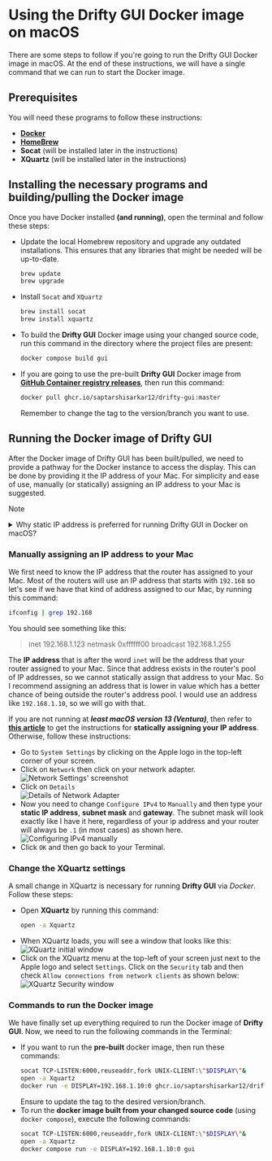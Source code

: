 # Using the Drifty GUI Docker image on macOS

There are some steps to follow if you're going to run the Drifty GUI Docker image in macOS. At the end of these instructions, we will have a single command that we can run to start the Docker image.

## Prerequisites

You will need these programs to follow these instructions:
- [**Docker**](https://docs.docker.com/desktop/install/mac-install)
- [**HomeBrew**](https://brew.sh/)
- **Socat** (will be installed later in the instructions)
- **XQuartz** (will be installed later in the instructions)

## Installing the necessary programs and building/pulling the Docker image

Once you have Docker installed **(and running)**, open the terminal and follow these steps:

- Update the local Homebrew repository and upgrade any outdated installations. This ensures that any libraries that might be needed will be up-to-date.
  ```bash
  brew update
  brew upgrade
  ```
- Install `Socat` and `XQuartz`
  ```bash
  brew install socat
  brew install xquartz
  ```
- To build the **Drifty GUI** Docker image using your changed source code, run this command in the directory where the project files are present:
  ```bash
  docker compose build gui
  ```
- If you are going to use the pre-built **Drifty GUI** Docker image from [**GitHub Container registry releases**](https://ghcr.io/saptarshisarkar12/drifty-gui), then run this command:
  ```bash
  docker pull ghcr.io/saptarshisarkar12/drifty-gui:master
  ```
  Remember to change the tag to the version/branch you want to use.

## Running the Docker image of Drifty GUI

After the Docker image of Drifty GUI has been built/pulled, we need to provide a pathway for the Docker instance to access the display. This can be done by providing it the IP address of your Mac. For simplicity and ease of use, manually (or statically) assigning an IP address to your Mac is suggested.

> [!NOTE]
> <details>
> <summary>
> Why static IP address is preferred for running Drifty GUI in Docker on macOS?
> </summary>
> Now that the image is built/pulled, we need to talk about how the GUI itself is going to be shown on your desktop. The only real relevant issue here pertains to your local IP address assigned to your network interface card on your Mac. You see, in a Linux environment (which macOS is modeled after), programs that run in the Terminal do not have direct access to your graphical environment (Graphical User Interface), so we are going to have to provide the Docker instance with a pathway to access the GUI and that has to be done by telling it what your local IP address is.
>
> On most home networks, the typical setup is to have a router where your computer is connected to the LAN (Local Area network) side of the router either via Wi-Fi or an Ethernet cable. And most people just make that connection, find that they can access the Internet and don't look back.
>
> We, however, need to look back...
>
> Routers use a service called DHCP (Dynamic Host Control Protocol) which uses a reserved pool of IP addresses. If any device connects to your network and when it is set up to use DHCP (which is always the default), it will send out a broadcast packet onto your network asking for an IP address. Your router will see that request, then it will take out an IP address from its pool, and it will give it to your device so that your device can talk on your network, access the Internet, etc.
> 
> DHCP services are also designed to make that assigned IP address expire after some time (usually three days). In case a device that was on the network is no longer on the network, it can pull that IP address back and put it into the pool so that it doesn't run out of IP addresses. This means that it is possible your local IP address might change in a short period of time. We cannot build a command to run Drifty when your IP address is changing because docker needs to send the graphics to a known IP address.
> 
> There are usually two generic ways to refer to your local ip address in a linux or Windows environment. The first way is to simply use the word `localhost` and the second way is to use the default home IP address of `127.0.0.1`. Unfortunately, neither of those generics will work in this case, so we have to give the command the exact IP address of your Mac.
> </details>

### Manually assigning an IP address to your Mac

We first need to know the IP address that the router has assigned to your Mac. Most of the routers will use an IP address that starts with `192.168` so let's see if we have that kind of address assigned to our Mac, by running this command:
```bash
ifconfig | grep 192.168
```
You should see something like this:
> inet 192.168.1.123 netmask 0xffffff00 broadcast 192.168.1.255

The **IP address** that is after the word `inet` will be the address that your router assigned to your Mac. Since that address exists in the router's pool of IP addresses, so we cannot statically assign that address to your Mac. So I recommend assigning an address that is lower in value which has a better chance of being outside the router's address pool. I would use an address like `192.168.1.10`, so we will go with that.

If you are not running at **_least macOS version 13 (Ventura)_**, then refer to [**this article**](https://www.macinstruct.com/tutorials/how-to-set-a-static-ip-address-on-a-mac/) to get the instructions for **statically assigning your IP address**. Otherwise, follow these instructions:

- Go to `System Settings` by clicking on the Apple logo in the top-left corner of your screen.
- Click on `Network` then click on your network adapter.
  ![Network Settings' screenshot](https://github.com/user-attachments/assets/f2f54273-1bf4-4286-bc56-88991eb4df84)
- Click on `Details`   
  ![Details of Network Adapter](https://github.com/user-attachments/assets/d3a43e3f-616d-4286-a527-d1bc2ecbb207)
- Now you need to change `Configure IPv4` to `Manually` and then type your **static IP address**, **subnet mask** and **gateway**. The subnet mask will look exactly like I have it here, regardless of your ip address and your router will always be `.1` (in most cases) as shown here.   
  ![Configuring IPv4 manually](https://github.com/user-attachments/assets/c7358318-fb90-4554-86c2-6629d7c9476a)
- Click `OK` and then go back to your Terminal.

### Change the XQuartz settings

A small change in XQuartz is necessary for running **Drifty GUI** via _Docker_. Follow these steps:

- Open **XQuartz** by running this command:
  ```bash
  open -a Xquartz
  ```
- When XQuartz loads, you will see a window that looks like this:
  ![XQuartz initial window](https://github.com/user-attachments/assets/762bacba-7770-4590-8396-93c9bc31ace3)
- Click on the XQuartz menu at the top-left of your screen just next to the Apple logo and select `Settings`. Click on the `Security` tab and then check `Allow connections from network clients` as shown below:
  ![XQuartz Security window](https://github.com/user-attachments/assets/43fba116-030e-47bf-b5a1-17d09dd64e31)

### Commands to run the Docker image

We have finally set up everything required to run the Docker image of **Drifty GUI**. Now, we need to run the following commands in the Terminal:

- If you want to run the **pre-built** docker image, then run these commands:
  ```bash
  socat TCP-LISTEN:6000,reuseaddr,fork UNIX-CLIENT:\"$DISPLAY\"&
  open -a Xquartz
  docker run -e DISPLAY=192.168.1.10:0 ghcr.io/saptarshisarkar12/drifty-gui:master
  ```
  Ensure to update the tag to the desired version/branch.
- To run the **docker image built from your changed source code** (using `docker compose`), execute the following commands:
  ```bash
  socat TCP-LISTEN:6000,reuseaddr,fork UNIX-CLIENT:\"$DISPLAY\"&
  open -a Xquartz
  docker compose run -e DISPLAY=192.168.1.10:0 gui
  ```
